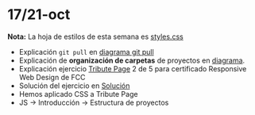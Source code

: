 # 17/21-oct

**Nota:** La hoja de estilos de esta semana es [styles.css](styles.css) 

- Explicación `git pull` en [diagrama git pull](/Diagramas/Git%20pull.png)
- Explicación de **organización de carpetas** de proyectos en [diagrama](/Diagramas/Organizacion%20carpetas.png).
- Explicación ejercicio [Tribute Page](https://www.freecodecamp.org/learn/2022/responsive-web-design/build-a-tribute-page-project/build-a-tribute-page) 2 de 5 para certificado Responsive Web Design de FCC
- Solución del ejercicio en [Solución](1.TributePage.html)
- Hemos aplicado CSS a Tribute Page
- JS -> Introducción -> Estructura de proyectos